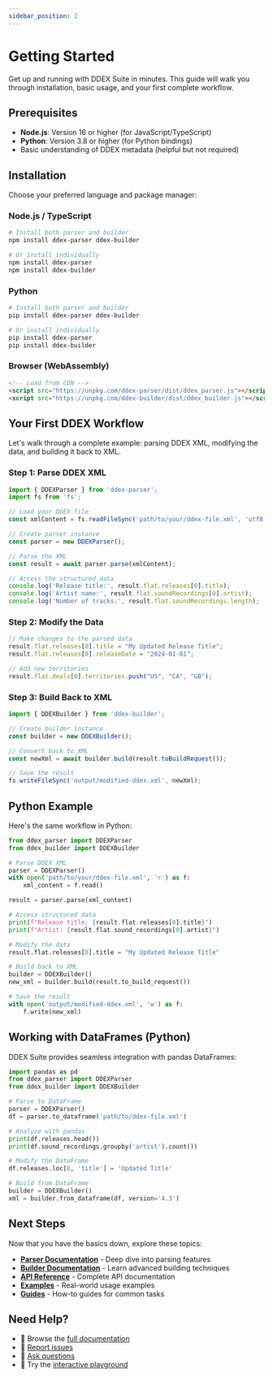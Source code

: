 ```yaml
---
sidebar_position: 2
---
```


# Getting Started

Get up and running with DDEX Suite in minutes. This guide will walk you through installation, basic usage, and your first complete workflow.

## Prerequisites

- **Node.js**: Version 16 or higher (for JavaScript/TypeScript)
- **Python**: Version 3.8 or higher (for Python bindings)
- Basic understanding of DDEX metadata (helpful but not required)

## Installation

Choose your preferred language and package manager:

### Node.js / TypeScript

```bash
# Install both parser and builder
npm install ddex-parser ddex-builder

# Or install individually
npm install ddex-parser
npm install ddex-builder
```

### Python

```bash
# Install both parser and builder
pip install ddex-parser ddex-builder

# Or install individually  
pip install ddex-parser
pip install ddex-builder
```

### Browser (WebAssembly)

```html
<!-- Load from CDN -->
<script src="https://unpkg.com/ddex-parser/dist/ddex_parser.js"></script>
<script src="https://unpkg.com/ddex-builder/dist/ddex_builder.js"></script>
```

## Your First DDEX Workflow

Let's walk through a complete example: parsing DDEX XML, modifying the data, and building it back to XML.

### Step 1: Parse DDEX XML

```typescript
import { DDEXParser } from 'ddex-parser';
import fs from 'fs';

// Load your DDEX file
const xmlContent = fs.readFileSync('path/to/your/ddex-file.xml', 'utf8');

// Create parser instance
const parser = new DDEXParser();

// Parse the XML
const result = await parser.parse(xmlContent);

// Access the structured data
console.log('Release title:', result.flat.releases[0].title);
console.log('Artist name:', result.flat.soundRecordings[0].artist);
console.log('Number of tracks:', result.flat.soundRecordings.length);
```

### Step 2: Modify the Data

```typescript
// Make changes to the parsed data
result.flat.releases[0].title = "My Updated Release Title";
result.flat.releases[0].releaseDate = "2024-01-01";

// Add new territories
result.flat.deals[0].territories.push("US", "CA", "GB");
```

### Step 3: Build Back to XML

```typescript
import { DDEXBuilder } from 'ddex-builder';

// Create builder instance
const builder = new DDEXBuilder();

// Convert back to XML
const newXml = await builder.build(result.toBuildRequest());

// Save the result
fs.writeFileSync('output/modified-ddex.xml', newXml);
```

## Python Example

Here's the same workflow in Python:

```python
from ddex_parser import DDEXParser
from ddex_builder import DDEXBuilder

# Parse DDEX XML
parser = DDEXParser()
with open('path/to/your/ddex-file.xml', 'r') as f:
    xml_content = f.read()

result = parser.parse(xml_content)

# Access structured data
print(f"Release title: {result.flat.releases[0].title}")
print(f"Artist: {result.flat.sound_recordings[0].artist}")

# Modify the data
result.flat.releases[0].title = "My Updated Release Title"

# Build back to XML
builder = DDEXBuilder()
new_xml = builder.build(result.to_build_request())

# Save the result
with open('output/modified-ddex.xml', 'w') as f:
    f.write(new_xml)
```

## Working with DataFrames (Python)

DDEX Suite provides seamless integration with pandas DataFrames:

```python
import pandas as pd
from ddex_parser import DDEXParser
from ddex_builder import DDEXBuilder

# Parse to DataFrame
parser = DDEXParser()
df = parser.to_dataframe('path/to/ddex-file.xml')

# Analyze with pandas
print(df.releases.head())
print(df.sound_recordings.groupby('artist').count())

# Modify the DataFrame
df.releases.loc[0, 'title'] = 'Updated Title'

# Build from DataFrame
builder = DDEXBuilder()
xml = builder.from_dataframe(df, version='4.3')
```

## Next Steps

Now that you have the basics down, explore these topics:

- **[Parser Documentation](../parser/)** - Deep dive into parsing features
- **[Builder Documentation](../builder/)** - Learn advanced building techniques  
- **[API Reference](../api/)** - Complete API documentation
- **[Examples](../examples/)** - Real-world usage examples
- **[Guides](../guides/)** - How-to guides for common tasks

## Need Help?

- 📖 Browse the [full documentation](/)
- 🐛 [Report issues](https://github.com/daddykev/ddex-suite/issues)
- 💬 [Ask questions](https://github.com/daddykev/ddex-suite/discussions)
- 🚀 Try the [interactive playground](/playground)